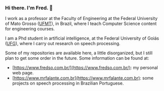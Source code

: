 ### Hi there. I'm Fred. 👋

I work as a professor at the Faculty of Engineering at the Federal University of Mato Grosso ([UFMT](https://www.faeng.ufmt.br/)), in Brazil, where I teach Computer Science content for engineering courses.

I am a Phd student in  artificial intelligence, at the Federal University of Goiás ([UFG](https://inf.ufg.br/)), where I carry out research on speech processing.

Some of my repositories are available here, a little disorganized, but I still plan to get some order in the future. Some information can be found at:

- [https://www.fredso.com.br/](https://www.fredso.com.br/): my personal web page.
- [https://www.mrfalante.com.br](https://www.mrfalante.com.br): some projects on speech processing in Brazilian Portuguese.
<!--
**freds0/freds0** is a ✨ _special_ ✨ repository because its `README.md` (this file) appears on your GitHub profile.

Here are some ideas to get you started:

- 🔭 I work as a professor at Federal University of Mato Grosso ...
- 🌱 I’m currently learning ...
- 👯 I’m looking to collaborate on ...
- 🤔 I’m looking for help with ...
- 💬 Ask me about ...
- 📫 How to reach me: ...
- 😄 Pronouns: ...
- ⚡ Fun fact: ...
-->
